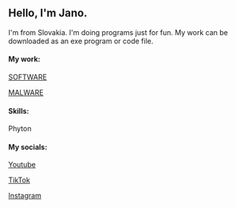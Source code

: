 
## Hello, I'm Jano. 

I'm from Slovakia. I'm doing programs just for fun. My work can be downloaded as an exe program or code file.

#### My work:

[SOFTWARE](https://github.com/JaatrovyKnedlicek/JankoPankoMALWARE)

[MALWARE]()
#### Skills:

Phyton

#### My socials:

[Youtube](https://www.youtube.com/channel/UC6UKBbOs5EWv5bf0MQ2jSaA)

[TikTok](https://www.tiktok.com/)

[Instagram](https://www.instagram.com/janohroch/)
